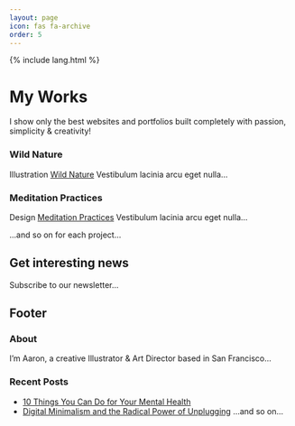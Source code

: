 ```yaml
---
layout: page
icon: fas fa-archive
order: 5
---
```


{% include lang.html %}
# My Works

I show only the best websites and portfolios built completely with passion, simplicity & creativity!

### Wild Nature
Illustration
[Wild Nature](https://eaintkyawthmu.github.io/portfolio/project/wild-nature)
Vestibulum lacinia arcu eget nulla...

### Meditation Practices
Design
[Meditation Practices](https://eaintkyawthmu.github.io/portfolio/project/meditation-practices)
Vestibulum lacinia arcu eget nulla...

...and so on for each project...

## Get interesting news

Subscribe to our newsletter...

## Footer

### About
I’m Aaron, a creative Illustrator & Art Director based in San Francisco...

### Recent Posts
- [10 Things You Can Do for Your Mental Health](https://eaintkyawthmu.github.io/portfolio/blog/10-things-you-can-do-for-your-mental-health)
- [Digital Minimalism and the Radical Power of Unplugging](https://eaintkyawthmu.github.io/portfolio/blog/digital-minimalism-and-the-radical-power-of-unplugging)
...and so on...
